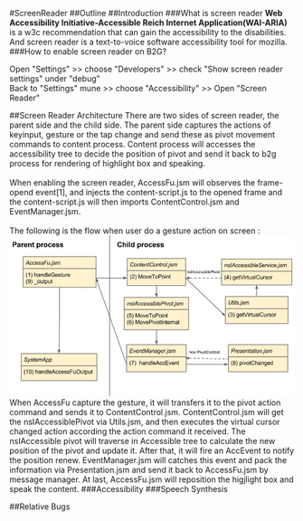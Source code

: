 #ScreenReader
##Outline
##Introduction
###What is screen reader
**Web Accessibility Initiative-Accessible Reich Internet Application(WAI-ARIA)** is a w3c recommendation that can gain 
the accessibility to the disabilities. And screen reader is a text-to-voice software accessibility tool for mozilla.
###How to enable screen reader on B2G?

Open "Settings" >> choose "Developers" >> check "Show screen reader settings" under "debug"<br/>
Back to "Settings" mune >> choose "Accessibility" >> Open "Screen Reader"

##Screen Reader Architecture
  There are two sides of screen reader, the parent side and the child side. The parent side captures the actions of keyinput, gesture or the tap change and send these as pivot movement commands to content process. Content process will accesses the accessibility tree to decide the position of pivot and send it back to b2g process for rendering of highlight box and speaking.<br/><br/>
  When enabling the screen reader, AccessFu.jsm will observes the frame-opend event[1], and injects the content-script.js to the opened frame and the content-script.js will then imports ContentControl.jsm and EventManager.jsm.<br/><br/>
  The following is the flow when user do a gesture action on screen :
  ![Code flow](./img/codeFlow2.jpg)
When AccessFu capture the gesture, it will transfers it to the pivot action command and sends it to ContentControl.jsm. ContentControl.jsm will get the nsIAccessiblePivot via Utils.jsm, and then executes the virtual cursor changed action according the action command it received. The nsIAccessible pivot will traverse in Accessible tree to calculate the new position of the pivot and update it. After that, it will fire an AccEvent to notify the position renew. EventManager.jsm will catches this event and pack the information via Presentation.jsm and send it back to AccessFu.jsm by message manager. At last, AccessFu.jsm will reposition the higjlight box and speak the content.
###Accessibility
###Speech Synthesis

##Relative Bugs
